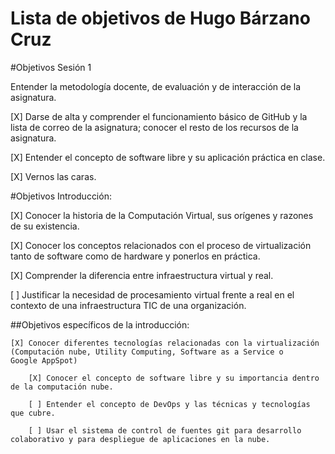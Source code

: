 Lista de objetivos de Hugo Bárzano Cruz
============================


#Objetivos Sesión 1

 Entender la metodología docente, de evaluación y de interacción de la asignatura.

[X] Darse de alta y comprender el funcionamiento básico de GitHub y la lista de correo de la asignatura; conocer el resto de los recursos de la asignatura.

[X] Entender el concepto de software libre y su aplicación práctica en clase.

[X] Vernos las caras.

#Objetivos Introducción: 

[X] Conocer la historia de la Computación Virtual, sus orígenes y razones de su existencia.

[X] Conocer los conceptos relacionados con el proceso de virtualización tanto de software como de hardware y ponerlos en práctica.

[X] Comprender la diferencia entre infraestructura virtual y real.

[ ] Justificar la necesidad de procesamiento virtual frente a real en el contexto de una infraestructura TIC de una organización.

##Objetivos específicos de la introducción:

	[X] Conocer diferentes tecnologías relacionadas con la virtualización (Computación nube, Utility Computing, Software as a Service o 		Google AppSpot)

    	[X] Conocer el concepto de software libre y su importancia dentro de la computación nube.

    	[ ] Entender el concepto de DevOps y las técnicas y tecnologías que cubre.

    	[ ] Usar el sistema de control de fuentes git para desarrollo colaborativo y para despliegue de aplicaciones en la nube.



